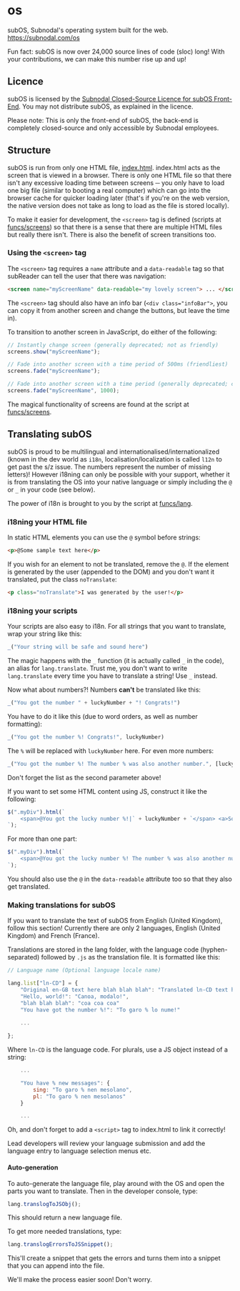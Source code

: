 # os
subOS, Subnodal's operating system built for the web. https://subnodal.com/os

Fun fact: subOS is now over 24,000 source lines of code (sloc) long! With your
contributions, we can make this number rise up and up!

## Licence
subOS is licensed by the [Subnodal Closed-Source Licence for subOS Front-End](LICENCE.md).
You may not distribute subOS, as explained in the licence.

Please note: This is only the front-end of subOS, the back-end is completely
closed-source and only accessible by Subnodal employees.

## Structure
subOS is run from only one HTML file, [index.html](https://github.com/Subnodal/os/blob/master/index.html).
index.html acts as the screen that is viewed in a browser. There is only one
HTML file so that there isn't any excessive loading time between screens ─
you only have to load one big file (similar to booting a real computer) which
can go into the browser cache for quicker loading later (that's if you're on
the web version, the native version does not take as long to load as the file
is stored locally).

To make it easier for development, the `<screen>` tag is defined (scripts at
[funcs/screens](https://github.com/Subnodal/os/tree/master/funcs/screens)) so
that there is a sense that there are multiple HTML files but really there
isn't. There is also the benefit of screen transitions too.

### Using the `<screen>` tag
The `<screen>` tag requires a `name` attribute and a `data-readable` tag so
that subReader can tell the user that there was navigation:

```html
<screen name="myScreenName" data-readable="my lovely screen"> ... </screen>
```

The `<screen>` tag should also have an info bar (`<div class="infoBar">`, you
can copy it from another screen and change the buttons, but leave the time in).

To transition to another screen in JavaScript, do either of the following:

```js
// Instantly change screen (generally deprecated; not as friendly)
screens.show("myScreenName");

// Fade into another screen with a time period of 500ms (friendliest)
screens.fade("myScreenName");

// Fade into another screen with a time period (generally deprecated; can be slow)
screens.fade("myScreenName", 1000);
```

The magical functionality of screens are found at the script at [funcs/screens](https://github.com/Subnodal/os/tree/master/funcs/screens).

## Translating subOS
subOS is proud to be multilingual and internationalised/internationalized
(known in the dev world as `i18n`, localisation/localization is called `l12n`
to get past the s/z issue. The numbers represent the number of missing
letters)! However i18ning can only be possible with your support, whether it is
from translating the OS into your native language or simply including the `@`
or `_` in your code (see below).

The power of i18n is brought to you by the script at [funcs/lang](https://github.com/Subnodal/os/tree/master/funcs/lang).

### i18ning your HTML file
In static HTML elements you can use the `@` symbol before strings:

```html
<p>@Some sample text here</p>
```

If you wish for an element to not be translated, remove the `@`. If the element
is generated by the user (appended to the DOM) and you don't want it
translated, put the class `noTranslate`:

```html
<p class="noTranslate">I was generated by the user!</p>
```

### i18ning your scripts
Your scripts are also easy to i18n. For all strings that you want to translate,
wrap your string like this:

```js
_("Your string will be safe and sound here")
```

The magic happens with the `_` function (it is actually called `_` in the
code), an alias for `lang.translate`. Trust me, you don't want to write
`lang.translate` every time you have to translate a string! Use `_` instead.

Now what about numbers?! Numbers **can't** be translated like this:

```js
_("You got the number " + luckyNumber + "! Congrats!")
```

You have to do it like this (due to word orders, as well as number formatting):

```js
_("You got the number %! Congrats!", luckyNumber)
```

The `%` will be replaced with `luckyNumber` here. For even more numbers:

```js
_("You got the number %! The number % was also another number.", [luckyNumber, otherNumber])
```

Don't forget the list as the second parameter above!

If you want to set some HTML content using JS, construct it like the following:

```js
$(".myDiv").html(`
    <span>@You got the lucky number %!|` + luckyNumber + `</span> <a>Something else</a>
`);
```

For more than one part:

```js
$(".myDiv").html(`
    <span>@You got the lucky number %! The number % was also another number.|` + luckyNumber + `,` + otherNumber + `</span> <a>Something else entirely</a>
`);
```

You should also use the `@` in the `data-readable` attribute too so that they
also get translated.

### Making translations for subOS
If you want to translate the text of subOS from English (United Kingdom),
follow this section! Currently there are only 2 languages, English (United
Kingdom) and French (France).

Translations are stored in the lang folder, with the language code
(hyphen-separated) followed by `.js` as the translation file. It is formatted
like this:

```js
// Language name (Optional language locale name)

lang.list["ln-CD"] = {
    "Original en-GB text here blah blah blah": "Translated ln-CD text here blah blah blah",
    "Hello, world!": "Canoa, modalo!",
    "blah blah blah": "coa coa coa"
    "You have got the number %!": "To garo % lo nume!"
    
    ...

};
```

Where `ln-CD` is the language code. For plurals, use a JS object instead of a
string:

```js
    ...

    "You have % new messages": {
        sing: "To garo % nen mesolano",
        pl: "To garo % nen mesolanos"
    }

    ...
```

Oh, and don't forget to add a `<script>` tag to index.html to link it correctly!

Lead developers will review your language submission and add the language entry
to language selection menus etc.

#### Auto-generation
To auto-generate the language file, play around with the OS and open the parts
you want to translate. Then in the developer console, type:

```js
lang.translogToJSObj();
```

This should return a new language file.

To get more needed translations, type:

```js
lang.translogErrorsToJSSnippet();
```

This'll create a snippet that gets the errors and turns them into a snippet
that you can append into the file.

We'll make the process easier soon! Don't worry.
